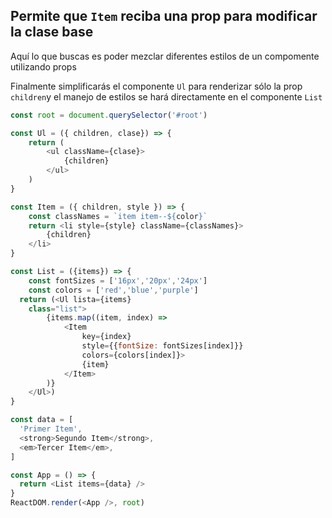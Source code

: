 ## Permite que `Item` reciba una prop para modificar la clase base


Aquí lo que buscas es poder mezclar diferentes estilos de un compomente utilizando props

Finalmente simplificarás el componente `Ul` para renderizar sólo la prop `children`y el manejo de estilos se hará directamente en el componente `List`

```js
const root = document.querySelector('#root')

const Ul = ({ children, clase}) => {
    return (
        <ul className={clase}>
            {children}
        </ul>
    )
}

const Item = ({ children, style }) => {
    const classNames = `item item--${color}`
    return <li style={style} className={classNames}>
        {children}
    </li>
}

const List = ({items}) => {
    const fontSizes = ['16px','20px','24px']
    const colors = ['red','blue','purple']
  return (<Ul lista={items} 
    class="list">
        {items.map((item, index) => 
            <Item 
                key={index}
                style={{fontSize: fontSizes[index]}}
                colors={colors[index]}>
                {item}
            </Item>
        )}
    </Ul>)
}

const data = [
  'Primer Item',
  <strong>Segundo Item</strong>,
  <em>Tercer Item</em>,
]

const App = () => {
  return <List items={data} />
}
ReactDOM.render(<App />, root)
```